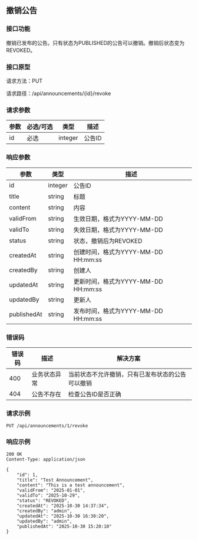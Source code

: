 ## 撤销公告

### 接口功能

撤销已发布的公告。只有状态为PUBLISHED的公告可以撤销。撤销后状态变为REVOKED。

### 接口原型

请求方法：PUT

请求路径：/api/announcements/{id}/revoke

### 请求参数

| 参数 | 必选/可选 | 类型    | 描述   |
| ---- | --------- | ------- | ------ |
| id   | 必选      | integer | 公告ID |

### 响应参数

| 参数      | 类型    | 描述                                                             |
| --------- | ------- | ---------------------------------------------------------------- |
| id        | integer | 公告ID                                                           |
| title     | string  | 标题                                                             |
| content   | string  | 内容                                                             |
| validFrom | string  | 生效日期，格式为YYYY-MM-DD                                       |
| validTo   | string  | 失效日期，格式为YYYY-MM-DD                                       |
| status    | string  | 状态，撤销后为REVOKED                                            |
| createdAt | string  | 创建时间，格式为YYYY-MM-DD HH:mm:ss                              |
| createdBy | string  | 创建人                                                           |
| updatedAt | string  | 更新时间，格式为YYYY-MM-DD HH:mm:ss                              |
| updatedBy | string  | 更新人                                                           |
| publishedAt | string | 发布时间，格式为YYYY-MM-DD HH:mm:ss                              |

### 错误码

| 错误码 | 描述         | 解决方案                                       |
| ------ | ------------ | ---------------------------------------------- |
| 400    | 业务状态异常 | 当前状态不允许撤销，只有已发布状态的公告可以撤销 |
| 404    | 公告不存在   | 检查公告ID是否正确                             |

### 请求示例

```http
PUT /api/announcements/1/revoke
```

### 响应示例

```http
200 OK
Content-Type: application/json

{
    "id": 1,
    "title": "Test Announcement",
    "content": "This is a test announcement",
    "validFrom": "2025-01-01",
    "validTo": "2025-10-29",
    "status": "REVOKED",
    "createdAt": "2025-10-30 14:37:34",
    "createdBy": "admin",
    "updatedAt": "2025-10-30 16:30:20",
    "updatedBy": "admin",
    "publishedAt": "2025-10-30 15:20:10"
}
```
